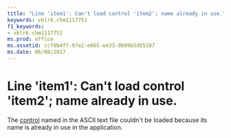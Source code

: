```yaml
---
title: "Line 'item1': Can't load control 'item2'; name already in use."
keywords: vblr6.chm1117751
f1_keywords:
- vblr6.chm1117751
ms.prod: office
ms.assetid: ccf0b4ff-97e2-e665-e433-0b99b5d55107
ms.date: 06/08/2017
---
```



# Line 'item1': Can't load control 'item2'; name already in use.

The [control](vbe-glossary.md) named in the ASCII text file couldn't be loaded because its name is already in use in the application.



